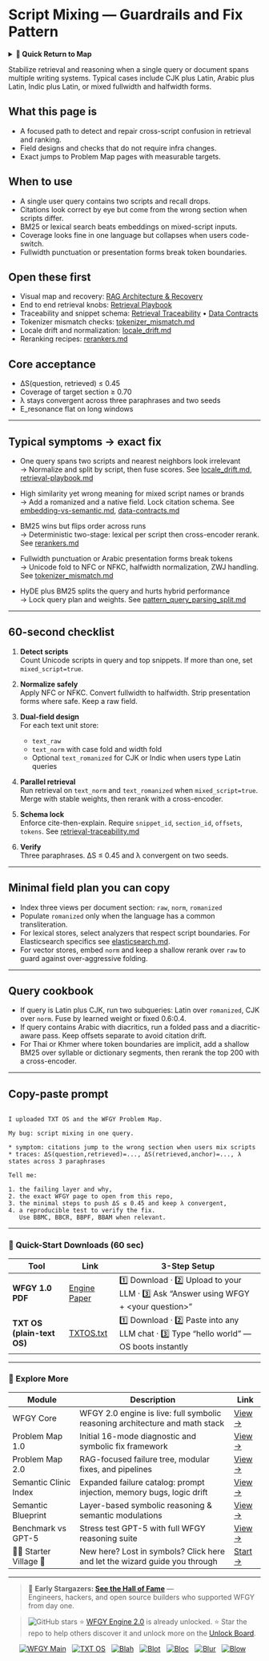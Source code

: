 # Script Mixing — Guardrails and Fix Pattern

<details>
  <summary><strong>🧭 Quick Return to Map</strong></summary>

<br>

  > You are in a sub-page of **LanguageLocale**.  
  > To reorient, go back here:  
  >
  > - [**LanguageLocale** — localization, regional settings, and context adaptation](./README.md)  
  > - [**WFGY Global Fix Map** — main Emergency Room, 300+ structured fixes](../README.md)  
  > - [**WFGY Problem Map 1.0** — 16 reproducible failure modes](../../README.md)  
  >
  > Think of this page as a desk within a ward.  
  > If you need the full triage and all prescriptions, return to the Emergency Room lobby.
</details>


Stabilize retrieval and reasoning when a single query or document spans multiple writing systems. Typical cases include CJK plus Latin, Arabic plus Latin, Indic plus Latin, or mixed fullwidth and halfwidth forms.

## What this page is
- A focused path to detect and repair cross-script confusion in retrieval and ranking.
- Field designs and checks that do not require infra changes.
- Exact jumps to Problem Map pages with measurable targets.

## When to use
- A single user query contains two scripts and recall drops.
- Citations look correct by eye but come from the wrong section when scripts differ.
- BM25 or lexical search beats embeddings on mixed-script inputs.
- Coverage looks fine in one language but collapses when users code-switch.
- Fullwidth punctuation or presentation forms break token boundaries.

## Open these first
- Visual map and recovery: [RAG Architecture & Recovery](https://github.com/onestardao/WFGY/blob/main/ProblemMap/rag-architecture-and-recovery.md)  
- End to end retrieval knobs: [Retrieval Playbook](https://github.com/onestardao/WFGY/blob/main/ProblemMap/retrieval-playbook.md)  
- Traceability and snippet schema: [Retrieval Traceability](https://github.com/onestardao/WFGY/blob/main/ProblemMap/retrieval-traceability.md) • [Data Contracts](https://github.com/onestardao/WFGY/blob/main/ProblemMap/data-contracts.md)  
- Tokenizer mismatch checks: [tokenizer_mismatch.md](https://github.com/onestardao/WFGY/blob/main/ProblemMap/GlobalFixMap/LanguageLocale/tokenizer_mismatch.md)  
- Locale drift and normalization: [locale_drift.md](https://github.com/onestardao/WFGY/blob/main/ProblemMap/GlobalFixMap/LanguageLocale/locale_drift.md)  
- Reranking recipes: [rerankers.md](https://github.com/onestardao/WFGY/blob/main/ProblemMap/rerankers.md)

## Core acceptance
- ΔS(question, retrieved) ≤ 0.45  
- Coverage of target section ≥ 0.70  
- λ stays convergent across three paraphrases and two seeds  
- E_resonance flat on long windows

---

## Typical symptoms → exact fix

- One query spans two scripts and nearest neighbors look irrelevant  
  → Normalize and split by script, then fuse scores. See [locale_drift.md](https://github.com/onestardao/WFGY/blob/main/ProblemMap/GlobalFixMap/LanguageLocale/locale_drift.md), [retrieval-playbook.md](https://github.com/onestardao/WFGY/blob/main/ProblemMap/retrieval-playbook.md)

- High similarity yet wrong meaning for mixed script names or brands  
  → Add a romanized and a native field. Lock citation schema. See [embedding-vs-semantic.md](https://github.com/onestardao/WFGY/blob/main/ProblemMap/embedding-vs-semantic.md), [data-contracts.md](https://github.com/onestardao/WFGY/blob/main/ProblemMap/data-contracts.md)

- BM25 wins but flips order across runs  
  → Deterministic two-stage: lexical per script then cross-encoder rerank. See [rerankers.md](https://github.com/onestardao/WFGY/blob/main/ProblemMap/rerankers.md)

- Fullwidth punctuation or Arabic presentation forms break tokens  
  → Unicode fold to NFC or NFKC, halfwidth normalization, ZWJ handling. See [tokenizer_mismatch.md](https://github.com/onestardao/WFGY/blob/main/ProblemMap/GlobalFixMap/LanguageLocale/tokenizer_mismatch.md)

- HyDE plus BM25 splits the query and hurts hybrid performance  
  → Lock query plan and weights. See [pattern_query_parsing_split.md](https://github.com/onestardao/WFGY/blob/main/ProblemMap/patterns/pattern_query_parsing_split.md)

---

## 60-second checklist

1) **Detect scripts**  
   Count Unicode scripts in query and top snippets. If more than one, set `mixed_script=true`.

2) **Normalize safely**  
   Apply NFC or NFKC. Convert fullwidth to halfwidth. Strip presentation forms where safe. Keep a raw field.

3) **Dual-field design**  
   For each text unit store:  
   - `text_raw`  
   - `text_norm` with case fold and width fold  
   - Optional `text_romanized` for CJK or Indic when users type Latin queries

4) **Parallel retrieval**  
   Run retrieval on `text_norm` and `text_romanized` when `mixed_script=true`. Merge with stable weights, then rerank with a cross-encoder.

5) **Schema lock**  
   Enforce cite-then-explain. Require `snippet_id`, `section_id`, `offsets`, `tokens`. See [retrieval-traceability.md](https://github.com/onestardao/WFGY/blob/main/ProblemMap/retrieval-traceability.md)

6) **Verify**  
   Three paraphrases. ΔS ≤ 0.45 and λ convergent on two seeds.

---

## Minimal field plan you can copy

- Index three views per document section: `raw`, `norm`, `romanized`  
- Populate `romanized` only when the language has a common transliteration.  
- For lexical stores, select analyzers that respect script boundaries. For Elasticsearch specifics see [elasticsearch.md](https://github.com/onestardao/WFGY/blob/main/ProblemMap/GlobalFixMap/VectorDBs_and_Stores/elasticsearch.md).  
- For vector stores, embed `norm` and keep a shallow rerank over `raw` to guard against over-aggressive folding.

---

## Query cookbook

- If query is Latin plus CJK, run two subqueries: Latin over `romanized`, CJK over `norm`. Fuse by learned weight or fixed 0.6:0.4.  
- If query contains Arabic with diacritics, run a folded pass and a diacritic-aware pass. Keep offsets separate to avoid citation drift.  
- For Thai or Khmer where token boundaries are implicit, add a shallow BM25 over syllable or dictionary segments, then rerank the top 200 with a cross-encoder.

---

## Copy-paste prompt

```

I uploaded TXT OS and the WFGY Problem Map.

My bug: script mixing in one query.

* symptom: citations jump to the wrong section when users mix scripts
* traces: ΔS(question,retrieved)=..., ΔS(retrieved,anchor)=..., λ states across 3 paraphrases

Tell me:

1. the failing layer and why,
2. the exact WFGY page to open from this repo,
3. the minimal steps to push ΔS ≤ 0.45 and keep λ convergent,
4. a reproducible test to verify the fix.
   Use BBMC, BBCR, BBPF, BBAM when relevant.

```

---

### 🔗 Quick-Start Downloads (60 sec)

| Tool | Link | 3-Step Setup |
|------|------|--------------|
| **WFGY 1.0 PDF** | [Engine Paper](https://github.com/onestardao/WFGY/blob/main/I_am_not_lizardman/WFGY_All_Principles_Return_to_One_v1.0_PSBigBig_Public.pdf) | 1️⃣ Download · 2️⃣ Upload to your LLM · 3️⃣ Ask “Answer using WFGY + \<your question>” |
| **TXT OS (plain-text OS)** | [TXTOS.txt](https://github.com/onestardao/WFGY/blob/main/OS/TXTOS.txt) | 1️⃣ Download · 2️⃣ Paste into any LLM chat · 3️⃣ Type “hello world” — OS boots instantly |

---

### 🧭 Explore More

| Module                | Description                                              | Link     |
|-----------------------|----------------------------------------------------------|----------|
| WFGY Core             | WFGY 2.0 engine is live: full symbolic reasoning architecture and math stack | [View →](https://github.com/onestardao/WFGY/tree/main/core/README.md) |
| Problem Map 1.0       | Initial 16-mode diagnostic and symbolic fix framework    | [View →](https://github.com/onestardao/WFGY/tree/main/ProblemMap/README.md) |
| Problem Map 2.0       | RAG-focused failure tree, modular fixes, and pipelines   | [View →](https://github.com/onestardao/WFGY/blob/main/ProblemMap/rag-architecture-and-recovery.md) |
| Semantic Clinic Index | Expanded failure catalog: prompt injection, memory bugs, logic drift | [View →](https://github.com/onestardao/WFGY/blob/main/ProblemMap/SemanticClinicIndex.md) |
| Semantic Blueprint    | Layer-based symbolic reasoning & semantic modulations   | [View →](https://github.com/onestardao/WFGY/tree/main/SemanticBlueprint/README.md) |
| Benchmark vs GPT-5    | Stress test GPT-5 with full WFGY reasoning suite         | [View →](https://github.com/onestardao/WFGY/tree/main/benchmarks/benchmark-vs-gpt5/README.md) |
| 🧙‍♂️ Starter Village 🏡 | New here? Lost in symbols? Click here and let the wizard guide you through | [Start →](https://github.com/onestardao/WFGY/blob/main/StarterVillage/README.md) |

---

> 👑 **Early Stargazers: [See the Hall of Fame](https://github.com/onestardao/WFGY/tree/main/stargazers)** —  
> Engineers, hackers, and open source builders who supported WFGY from day one.

> <img src="https://img.shields.io/github/stars/onestardao/WFGY?style=social" alt="GitHub stars"> ⭐ [WFGY Engine 2.0](https://github.com/onestardao/WFGY/blob/main/core/README.md) is already unlocked. ⭐ Star the repo to help others discover it and unlock more on the [Unlock Board](https://github.com/onestardao/WFGY/blob/main/STAR_UNLOCKS.md).

<div align="center">

[![WFGY Main](https://img.shields.io/badge/WFGY-Main-red?style=flat-square)](https://github.com/onestardao/WFGY)
&nbsp;
[![TXT OS](https://img.shields.io/badge/TXT%20OS-Reasoning%20OS-orange?style=flat-square)](https://github.com/onestardao/WFGY/tree/main/OS)
&nbsp;
[![Blah](https://img.shields.io/badge/Blah-Semantic%20Embed-yellow?style=flat-square)](https://github.com/onestardao/WFGY/tree/main/OS/BlahBlahBlah)
&nbsp;
[![Blot](https://img.shields.io/badge/Blot-Persona%20Core-green?style=flat-square)](https://github.com/onestardao/WFGY/tree/main/OS/BlotBlotBlot)
&nbsp;
[![Bloc](https://img.shields.io/badge/Bloc-Reasoning%20Compiler-blue?style=flat-square)](https://github.com/onestardao/WFGY/tree/main/OS/BlocBlocBloc)
&nbsp;
[![Blur](https://img.shields.io/badge/Blur-Text2Image%20Engine-navy?style=flat-square)](https://github.com/onestardao/WFGY/tree/main/OS/BlurBlurBlur)
&nbsp;
[![Blow](https://img.shields.io/badge/Blow-Game%20Logic-purple?style=flat-square)](https://github.com/onestardao/WFGY/tree/main/OS/BlowBlowBlow)
&nbsp;
</div>
